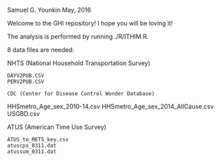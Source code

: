 Samuel G. Younkin
May, 2016

Welcome to the GHI repository! I hope you will be loving it!


The analysis is performed by running ./R/ITHIM.R.

8 data files are needed:

NHTS (National Household Transportation Survey)
~~~~~~~~~~~~~~~~~~~~~~~~~~~~~~~~~~~~~~~~~~~~~~~
DAYV2PUB.CSV
PERV2PUB.CSV

CDC (Center for Disease Control Wonder Database)
~~~~~~~~~~~~~~~~~~~~~~~~~~~~~~~~~~~~~~~~~~~~~~~~
HHSmetro_Age_sex_2010-14.csv
HHSmetro_Age_sex_2014_AllCause.csv
USGBD.csv

ATUS (American Time Use Survey)
~~~~~~~~~~~~~~~~~~~~~~~~~~~~~~~
ATUS_to_METS_key.csv
atuscps_0311.dat
atussum_0311.dat
